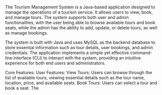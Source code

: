 The Tourism Management System is a Java-based application designed to manage the operations of a tourism service. It allows users to view, book, and manage tours. The system supports both user and admin functionalities, with the user being able to browse available tours and book seats, while the admin has the ability to add, update, or delete tours, as well as manage bookings.

The system is built with Java and uses MySQL as the backend database to store essential information such as tour details, user bookings, and admin credentials. The application implements a simple yet effective command-line interface (CLI) to interact with the system, providing an intuitive experience for both end users and administrators.

Core Features:
User Features:
View Tours: Users can browse through the list of available tours, viewing essential details such as the tour name, location, price, and available seats.
Book Tours: Users can select a tour and book a seat. The
